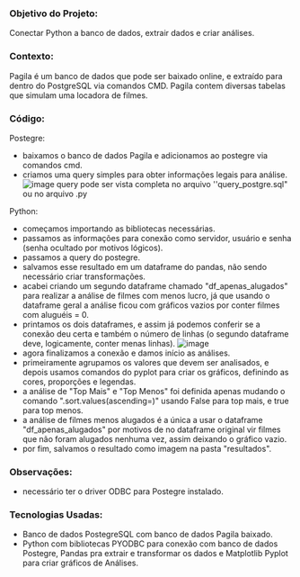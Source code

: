 ### Objetivo do Projeto:
Conectar Python a banco de dados, extrair dados e criar análises.
### Contexto:
Pagila é um banco de dados que pode ser baixado online, e extraído para dentro do PostgreSQL via comandos CMD.
Pagila contem diversas tabelas que simulam uma locadora de filmes.
### Código:
Postegre:
* baixamos o banco de dados Pagila e adicionamos ao postegre via comandos cmd.
* criamos uma query simples para obter informações legais para análise.
![image](https://github.com/user-attachments/assets/0b4cc8ca-bb3d-4825-92d4-cbaae1aacf8f)
query pode ser vista completa no arquivo ''query_postgre.sql" ou no arquivo .py

Python:
* começamos importando as bibliotecas necessárias.
* passamos as informações para conexão como servidor, usuário e senha (senha ocultado por motivos lógicos).
* passamos a query do postegre.
* salvamos esse resultado em um dataframe do pandas, não sendo necessário criar transformações.
* acabei criando um segundo dataframe chamado "df_apenas_alugados" para realizar a análise de filmes com menos lucro, já que usando o dataframe geral a análise ficou com gráficos vazios por conter filmes com aluguéis = 0.
* printamos os dois dataframes, e assim já podemos conferir se a conexão deu certa e também o número de linhas (o segundo dataframe deve, logicamente, conter menas linhas).
![image](https://github.com/user-attachments/assets/281fe8eb-a205-4d94-8e16-06100357d734)
* agora finalizamos a conexão e damos início as análises.
* primeiramente agrupamos os valores que devem ser analisados, e depois usamos comandos do pyplot para criar os gráficos, definindo as cores, proporções e legendas.
* a análise de "Top Mais" e "Top Menos" foi definida apenas mudando o comando ".sort.values(ascending=)" usando False para top mais, e true para top menos.
* a análise de filmes menos alugados é a única a usar o dataframe "df_apenas_alugados" por motivos de no dataframe original vir filmes que não foram alugados nenhuma vez, assim deixando o gráfico vazio.
* por fim, salvamos o resultado como imagem na pasta "resultados".
### Observações:
* necessário ter o driver ODBC para Postegre instalado.
### Tecnologias Usadas:
* Banco de dados PostegreSQL com banco de dados Pagila baixado.
* Python com bibliotecas PYODBC para conexão com banco de dados Postegre, Pandas pra extrair e transformar os dados e Matplotlib Pyplot para criar gráficos de Análises.
